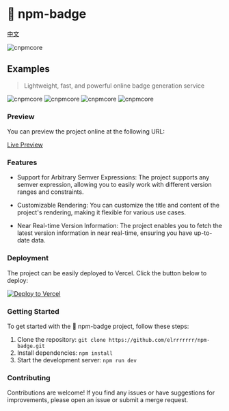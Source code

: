 # 🔰 npm-badge

[中文](README.zh-CN.md)

![cnpmcore](https://npm-badge-elrrrrrrr.vercel.app/cnpmcore/latest?title=npm&value=badge)

## Examples
> Lightweight, fast, and powerful online badge generation service

![cnpmcore](https://npm-badge-elrrrrrrr.vercel.app/cnpmcore/latest?title=latest)
![cnpmcore](https://npm-badge-elrrrrrrr.vercel.app/cnpmcore/3.x?title=3.x)
![cnpmcore](https://npm-badge-elrrrrrrr.vercel.app/cnpmcore/2.x?title=2.x)
![cnpmcore](https://npm-badge-elrrrrrrr.vercel.app/cnpmcore/>0.x?title=>0.x)

### Preview

You can preview the project online at the following URL:

[Live Preview](https://npm-badge.elrrrrrrr.cloud/cnpmcore/latest)

### Features

- Support for Arbitrary Semver Expressions: The project supports any semver expression, allowing you to easily work with different version ranges and constraints.

- Customizable Rendering: You can customize the title and content of the project's rendering, making it flexible for various use cases.

- Near Real-time Version Information: The project enables you to fetch the latest version information in near real-time, ensuring you have up-to-date data.

### Deployment

The project can be easily deployed to Vercel. Click the button below to deploy:

[![Deploy to Vercel](https://vercel.com/button)](https://vercel.com/new/project?template=https://github.com/elrrrrrrr/npm-badge)

### Getting Started

To get started with the 🔰 npm-badge project, follow these steps:

1. Clone the repository: `git clone https://github.com/elrrrrrrr/npm-badge.git`
2. Install dependencies: `npm install`
3. Start the development server: `npm run dev`

### Contributing

Contributions are welcome! If you find any issues or have suggestions for improvements, please open an issue or submit a merge request.
